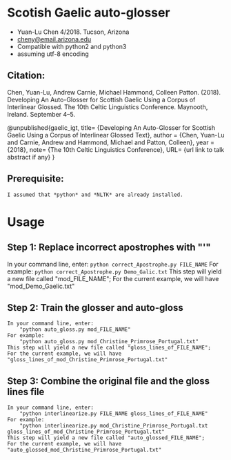 # Scotish Gaelic auto-glosser
* Yuan-Lu Chen 4/2018. Tucson, Arizona
* cheny@email.arizona.edu
* Compatible with python2 and python3
* assuming utf-8 encoding


## Citation:

Chen, Yuan-Lu, Andrew Carnie, Michael Hammond, Colleen Patton. (2018). Developing An Auto-Glosser for Scottish Gaelic Using a Corpus of Interlinear Glossed. The 10th Celtic Linguistics Conference. Maynooth, Ireland. September 4–5.

@unpublished{gaelic_igt,
title= {Developing An Auto-Glosser for Scottish Gaelic Using a Corpus of Interlinear Glossed Text},
author = {Chen, Yuan-Lu and Carnie, Andrew and Hammond, Michael and Patton, Colleen},
year = {2018},
note= {The 10th Celtic Linguistics Conference},
URL= {url link to talk abstract if any}
}    


## Prerequisite:
	I assumed that *python* and *NLTK* are already installed.  
	
# Usage
## Step 1: Replace incorrect apostrophes with "'"

In your command line, enter:
		``` python correct_Apostrophe.py FILE_NAME ```
For example:
	 	```python correct_Apostrophe.py Demo_Galic.txt```
This step will yield a new file called "mod_FILE_NAME"; 
For the current example, we will have "mod_Demo_Gaelic.txt"

## Step 2: Train the glosser and auto-gloss
	In your command line, enter:
		"python auto_gloss.py mod_FILE_NAME"
	For example:
		"python auto_gloss.py mod_Christine_Primrose_Portugal.txt"
	This step will yield a new file called "gloss_lines_of_FILE_NAME"; 
	For the current example, we will have "gloss_lines_of_mod_Christine_Primrose_Portugal.txt"  

## Step 3: Combine the original file and the gloss lines file
	In your command line, enter:
		"python interlinearize.py FILE_NAME gloss_lines_of_FILE_NAME"
	For example:
		"python interlinearize.py mod_Christine_Primrose_Portugal.txt gloss_lines_of_mod_Christine_Primrose_Portugal.txt" 
	This step will yield a new file called "auto_glossed_FILE_NAME"; 
	For the current example, we will have "auto_glossed_mod_Christine_Primrose_Portugal.txt"  

